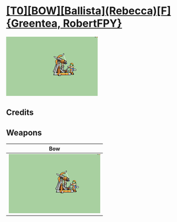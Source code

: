# [\[T0\]\[BOW\]\[Ballista\]\(Rebecca\)\[F\]{Greentea, RobertFPY}](./%5BT0%5D%5BBOW%5D%5BBallista%5D(Rebecca)%5BF%5D%7BGreentea,%20RobertFPY%7D)

<img src="./5.%20Bow/Bow_000.png" alt="[T0][BOW][Ballista](Rebecca)[F]{Greentea, RobertFPY} standing" />

## Credits



## Weapons


|Bow |
|  :---: |
| <img alt="Bow animation" src="./5.%20Bow/Bow.gif" /> |
